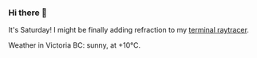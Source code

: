 ### Hi there :wave:

It's Saturday! I might be finally adding refraction to my [terminal raytracer](https://github.com/bewuethr/bash-raytracer).

Weather in Victoria BC: sunny, at +10°C.
